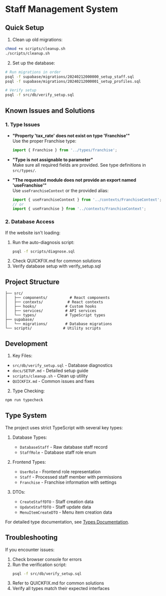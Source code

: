 # Staff Management System

## Quick Setup

1. Clean up old migrations:
```bash
chmod +x scripts/cleanup.sh
./scripts/cleanup.sh
```

2. Set up the database:
```bash
# Run migrations in order
psql -f supabase/migrations/20240212000000_setup_staff.sql
psql -f supabase/migrations/20240212000001_setup_profiles.sql

# Verify setup
psql -f src/db/verify_setup.sql
```

## Known Issues and Solutions

### 1. Type Issues
- **"Property 'tax_rate' does not exist on type 'Franchise'"**  
  Use the proper Franchise type:
  ```typescript
  import { Franchise } from '../types/franchise';
  ```

- **"Type is not assignable to parameter"**  
  Make sure all required fields are provided. See type definitions in `src/types/`.

- **"The requested module does not provide an export named 'useFranchise'"**  
  Use `useFranchiseContext` or the provided alias:
  ```typescript
  import { useFranchiseContext } from '../contexts/FranchiseContext';
  // or
  import { useFranchise } from '../contexts/FranchiseContext';
  ```

### 2. Database Access
If the website isn't loading:
1. Run the auto-diagnosis script:
   ```bash
   psql -f scripts/diagnose.sql
   ```
2. Check QUICKFIX.md for common solutions
3. Verify database setup with verify_setup.sql

## Project Structure
```
├── src/
│   ├── components/          # React components
│   ├── contexts/           # React contexts
│   ├── hooks/             # Custom hooks
│   ├── services/          # API services
│   └── types/             # TypeScript types
├── supabase/
│   └── migrations/        # Database migrations
└── scripts/              # Utility scripts
```

## Development

1. Key Files:
- `src/db/verify_setup.sql` - Database diagnostics
- `docs/SETUP.md` - Detailed setup guide
- `scripts/cleanup.sh` - Clean up utility
- `QUICKFIX.md` - Common issues and fixes

2. Type Checking:
```bash
npm run typecheck
```

## Type System

The project uses strict TypeScript with several key types:

1. Database Types:
   - `DatabaseStaff` - Raw database staff record
   - `StaffRole` - Database staff role enum
   
2. Frontend Types:
   - `UserRole` - Frontend role representation
   - `Staff` - Processed staff member with permissions
   - `Franchise` - Franchise information with settings

3. DTOs:
   - `CreateStaffDTO` - Staff creation data
   - `UpdateStaffDTO` - Staff update data
   - `MenuItemCreateDTO` - Menu item creation data

For detailed type documentation, see [Types Documentation](src/types/).

## Troubleshooting

If you encounter issues:

1. Check browser console for errors
2. Run the verification script:
   ```bash
   psql -f src/db/verify_setup.sql
   ```
3. Refer to QUICKFIX.md for common solutions
4. Verify all types match their expected interfaces
